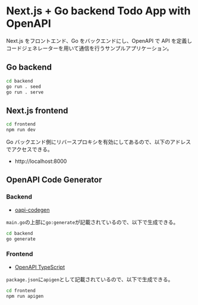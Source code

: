# Next.js + Go backend Todo App with OpenAPI

Next.js をフロントエンド、Go をバックエンドにし、OpenAPI で API を定義しコードジェネレーターを用いて通信を行うサンプルアプリケーション。

## Go backend

```bash
cd backend
go run . seed
go run . serve
```

## Next.js frontend

```bash
cd frontend
npm run dev
```

Go バックエンド側にリバースプロキシを有効にしてあるので、以下のアドレスでアクセスできる。

- http://localhost:8000

## OpenAPI Code Generator

### Backend

- [oapi-codegen](https://github.com/oapi-codegen/oapi-codegen)

`main.go`の上部に`go:generate`が記載されているので、以下で生成できる。

```bash
cd backend
go generate
```

### Frontend

- [OpenAPI TypeScript](https://openapi-ts.dev/)

`package.json`に`apigen`として記載されているので、以下で生成できる。

```bash
cd frontend
npm run apigen
```

